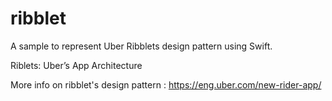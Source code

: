 # ribblet
A sample to represent Uber Ribblets design pattern using Swift. 


Riblets: Uber’s App Architecture

More info on ribblet's design pattern : https://eng.uber.com/new-rider-app/
